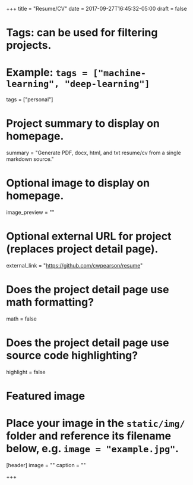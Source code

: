 +++
title = "Resume/CV"
date = 2017-09-27T16:45:32-05:00
draft = false

# Tags: can be used for filtering projects.
# Example: `tags = ["machine-learning", "deep-learning"]`
tags = ["personal"]

# Project summary to display on homepage.
summary = "Generate PDF, docx, html, and txt resume/cv from a single markdown source."

# Optional image to display on homepage.
image_preview = ""

# Optional external URL for project (replaces project detail page).
external_link = "https://github.com/cwpearson/resume"

# Does the project detail page use math formatting?
math = false

# Does the project detail page use source code highlighting?
highlight = false

# Featured image
# Place your image in the `static/img/` folder and reference its filename below, e.g. `image = "example.jpg"`.
[header]
image = ""
caption = ""

+++
